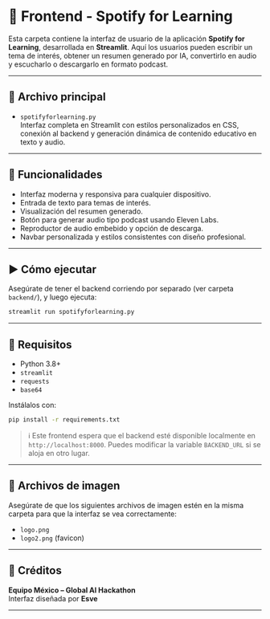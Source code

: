 # 🎨 Frontend - Spotify for Learning

Esta carpeta contiene la interfaz de usuario de la aplicación **Spotify for Learning**, desarrollada en **Streamlit**. Aquí los usuarios pueden escribir un tema de interés, obtener un resumen generado por IA, convertirlo en audio y escucharlo o descargarlo en formato podcast.

---

## 📌 Archivo principal

- `spotifyforlearning.py`  
  Interfaz completa en Streamlit con estilos personalizados en CSS, conexión al backend y generación dinámica de contenido educativo en texto y audio.

---

## 🚀 Funcionalidades

- Interfaz moderna y responsiva para cualquier dispositivo.
- Entrada de texto para temas de interés.
- Visualización del resumen generado.
- Botón para generar audio tipo podcast usando Eleven Labs.
- Reproductor de audio embebido y opción de descarga.
- Navbar personalizada y estilos consistentes con diseño profesional.

---

## ▶️ Cómo ejecutar

Asegúrate de tener el backend corriendo por separado (ver carpeta `backend/`), y luego ejecuta:

```bash
streamlit run spotifyforlearning.py
```

---

## 🔗 Requisitos

- Python 3.8+
- `streamlit`
- `requests`
- `base64`

Instálalos con:

```bash
pip install -r requirements.txt
```

> ℹ️ Este frontend espera que el backend esté disponible localmente en `http://localhost:8000`. Puedes modificar la variable `BACKEND_URL` si se aloja en otro lugar.

---

## 📁 Archivos de imagen

Asegúrate de que los siguientes archivos de imagen estén en la misma carpeta para que la interfaz se vea correctamente:

- `logo.png`
- `logo2.png` (favicon)

---

## 👥 Créditos

**Equipo México – Global AI Hackathon**  
Interfaz diseñada por **Esve**  

---
